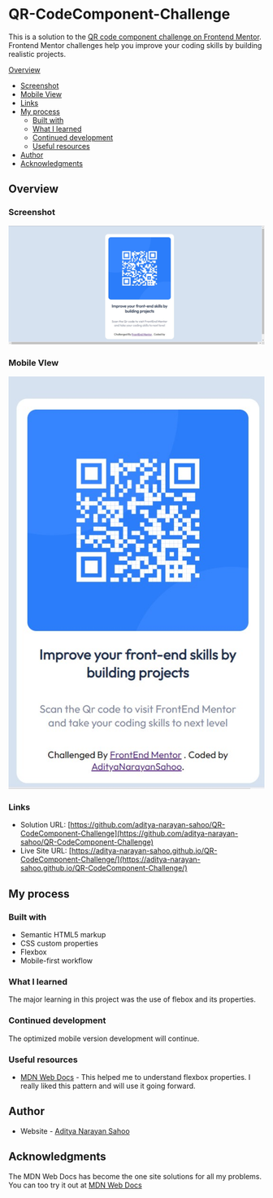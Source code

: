 # QR-CodeComponent-Challenge
This is a solution to the [QR code component challenge on Frontend Mentor](https://www.frontendmentor.io/challenges/qr-code-component-iux_sIO_H). Frontend Mentor challenges help you improve your coding skills by building realistic projects. 

[Overview](#overview)
  - [Screenshot](#screenshot)
  - [Mobile View](#mobile-view)
  - [Links](#links)
- [My process](#my-process)
  - [Built with](#built-with)
  - [What I learned](#what-i-learned)
  - [Continued development](#continued-development)
  - [Useful resources](#useful-resources)
- [Author](#author)
- [Acknowledgments](#acknowledgments)

## Overview

### Screenshot

![](./screenshot.jpg)

### Mobile VIew

![](./mobile-view.jpg)

### Links

- Solution URL: [https://github.com/aditya-narayan-sahoo/QR-CodeComponent-Challenge](https://github.com/aditya-narayan-sahoo/QR-CodeComponent-Challenge)
- Live Site URL: [https://aditya-narayan-sahoo.github.io/QR-CodeComponent-Challenge/](https://aditya-narayan-sahoo.github.io/QR-CodeComponent-Challenge/)

## My process

### Built with

- Semantic HTML5 markup
- CSS custom properties
- Flexbox
- Mobile-first workflow

### What I learned

The major learning in this project was the use of flebox and its properties. 

### Continued development

The optimized mobile version development will continue.

### Useful resources

- [MDN Web Docs](https://developer.mozilla.org/en-US/docs/Learn/CSS/CSS_layout/Flexbox) - This helped me to understand flexbox properties. I really liked this pattern and will use it going forward.

## Author

- Website - [Aditya Narayan Sahoo](https://github.com/aditya-narayan-sahoo)

## Acknowledgments

The MDN Web Docs has become the one site solutions for all my problems. You can too try it out at [MDN Web Docs](https://developer.mozilla.org/en-US/)


